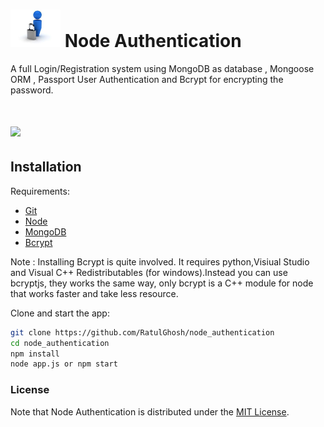 # <img src="https://raw.githubusercontent.com/RatulGhosh/node_authentication/master/icon.jpeg" width="80" /> Node Authentication

A full Login/Registration system using MongoDB as database , Mongoose ORM , Passport User Authentication and Bcrypt for encrypting the password.

# <img src="https://img.shields.io/badge/license-MIT-blue.svg?style=flat" width="80" />

## Installation

Requirements:

* [Git](http://git-scm.com/book/en/v2/Getting-Started-Installing-Git)
* [Node](nodejs.org)
* [MongoDB](https://www.mongodb.org)
* [Bcrypt](https://www.npmjs.com/package/bcrypt)

Note : Installing Bcrypt is quite involved. It requires python,Visiual Studio and Visual C++ Redistributables (for windows).Instead you can use bcryptjs, they works the same way, only bcrypt is a C++ module for node that works faster and take less resource.


Clone and start the app:

```sh
git clone https://github.com/RatulGhosh/node_authentication
cd node_authentication
npm install
node app.js or npm start
```


### License

Note that Node Authentication is distributed under the [MIT License](http://opensource.org/licenses/MIT).



